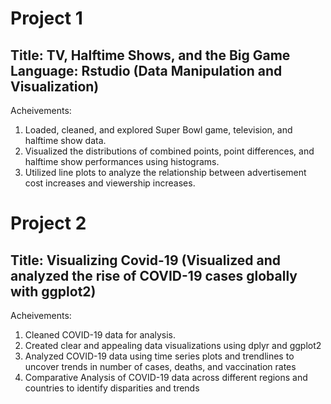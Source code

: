 # Project 1
## Title: TV, Halftime Shows, and the Big Game Language: Rstudio (Data Manipulation and Visualization)

Acheivements: 
1. Loaded, cleaned, and explored Super Bowl game, television, and halftime show data.
2. Visualized the distributions of combined points, point differences, and halftime show performances using histograms.
3. Utilized line plots to analyze the relationship between advertisement cost increases and viewership increases.



# Project 2
## Title: Visualizing Covid-19 (Visualized and analyzed the rise of COVID-19 cases globally with ggplot2)

Acheivements: 

1. Cleaned COVID-19 data for analysis.
2. Created clear and appealing data visualizations using dplyr and ggplot2 
3. Analyzed COVID-19 data using time series plots and trendlines to uncover trends in number of cases, deaths, and vaccination rates
4. Comparative Analysis of COVID-19 data across different regions and countries to identify disparities and trends
